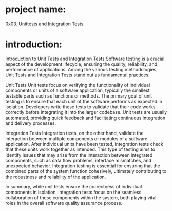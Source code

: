 # project name:
0x03. Unittests and Integration Tests

# introduction:

Introduction to Unit Tests and Integration Tests
Software testing is a crucial aspect of the development lifecycle, ensuring the quality, reliability, and performance of applications. Among the various testing methodologies, Unit Tests and Integration Tests stand out as fundamental practices.

Unit Tests
Unit tests focus on verifying the functionality of individual components or units of a software application, typically the smallest testable parts such as functions or methods. The primary goal of unit testing is to ensure that each unit of the software performs as expected in isolation. Developers write these tests to validate that their code works correctly before integrating it into the larger codebase. Unit tests are usually automated, providing quick feedback and facilitating continuous integration and delivery processes.

Integration Tests
Integration tests, on the other hand, validate the interaction between multiple components or modules of a software application. After individual units have been tested, integration tests check that these units work together as intended. This type of testing aims to identify issues that may arise from the interaction between integrated components, such as data flow problems, interface mismatches, and unexpected behavior. Integration testing is essential for ensuring that the combined parts of the system function cohesively, ultimately contributing to the robustness and reliability of the application.

In summary, while unit tests ensure the correctness of individual components in isolation, integration tests focus on the seamless collaboration of these components within the system, both playing vital roles in the overall software quality assurance process.








